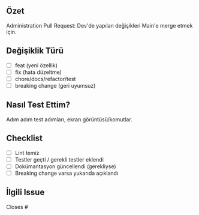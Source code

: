 ## Özet
Administration Pull Request: Dev'de yapılan değişikleri Main'e merge etmek için.

## Değişiklik Türü
- [ ] feat (yeni özellik)
- [ ] fix (hata düzeltme)
- [ ] chore/docs/refactor/test
- [ ] breaking change (geri uyumsuz)

## Nasıl Test Ettim?
Adım adım test adımları, ekran görüntüsü/komutlar.

## Checklist
- [ ] Lint temiz
- [ ] Testler geçti / gerekli testler eklendi
- [ ] Dokümantasyon güncellendi (gerekliyse)
- [ ] Breaking change varsa yukarıda açıklandı

## İlgili Issue
Closes #<id>
